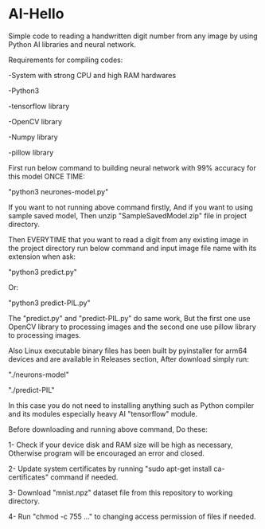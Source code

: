 # AI-Hello
Simple code to reading a handwritten digit number from any image by using Python AI libraries and neural network.

Requirements for compiling codes:

-System with strong CPU and high RAM hardwares

-Python3

-tensorflow library

-OpenCV library

-Numpy library

-pillow library


First run below command to building neural network with 99% accuracy for this model ONCE TIME:

"python3 neurones-model.py"

If you want to not running above command firstly, And if you want to using sample saved model, Then unzip "SampleSavedModel.zip" file in project directory.

Then EVERYTIME that you want to read a digit from any existing image in the project directory run below command and input image file name with its extension when ask:

"python3 predict.py"

Or:

"python3 predict-PIL.py"

The "predict.py" and "predict-PIL.py" do same work, But the first one use OpenCV library to processing images and the second one use pillow library to processing images.

Also Linux executable binary files has been built by pyinstaller for arm64 devices and are available in Releases section, After download simply run:

"./neurons-model"

"./predict-PIL"

In this case you do not need to installing anything such as Python compiler and its modules especially heavy AI "tensorflow" module.

Before downloading and running above command, Do these:

1- Check if your device disk and RAM size will be high as necessary, Otherwise program will be encouraged an error and closed.

2- Update system certificates by running "sudo apt-get install ca-certificates" command if needed.

3- Download "mnist.npz" dataset file from this repository to working directory.

4- Run "chmod -c 755 ..." to changing access permission of files if needed.
